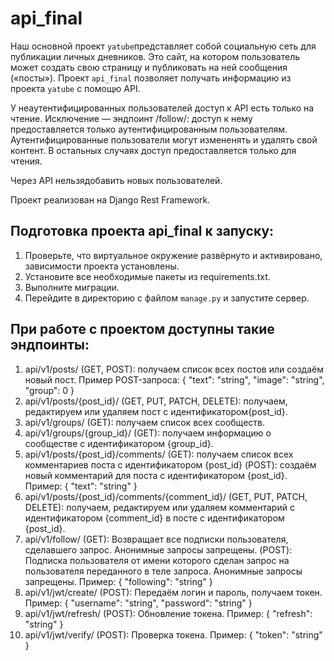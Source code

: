 # api_final

Наш основной проект `yatube`представляет собой социальную сеть для публикации личных дневников. Это сайт, на котором пользователь может создать свою страницу и публиковать на ней сообщения («посты»). Проект `api_final` позволяет получать информацию из проекта `yatube` с помощю API.

У неаутентифицированных пользователей доступ к API есть только на чтение. Исключение — эндпоинт /follow/: доступ к нему предоставляется только аутентифицированным пользователям. Аутентифицированные пользователи могут измененять и удалять свой контент. В остальных случаях доступ предоставляется только для чтения. 

Через API нельзядобавить новых пользователей.

Проект реализован на Django Rest Framework.

## Подготовка проекта api_final к запуску:
1. Проверьте, что виртуальное окружение развёрнуто и активировано, зависимости проекта установлены.
2. Установите все необходимые пакеты из requirements.txt.
3. Выполните миграции.
4. Перейдите в директорию с файлом `manage.py` и запустите сервер.

## При работе с проектом доступны такие эндпоинты:

1. api/v1/posts/ (GET, POST): получаем список всех постов или создаём новый пост.
   Пример POST-запроса:
   {
        "text": "string",
        "image": "string",
        "group": 0
    }
2. api/v1/posts/{post_id}/ (GET, PUT, PATCH, DELETE): получаем, редактируем или удаляем пост с идентификатором{post_id}.
3. api/v1/groups/ (GET): получаем список всех сообществ.
4. api/v1/groups/{group_id}/ (GET): получаем информацию о сообществе с идентификатором {group_id}.
5. api/v1/posts/{post_id}/comments/
   (GET): получаем список всех комментариев поста с идентификатором {post_id}
   (POST): создаём новый комментарий для поста с идентификатором {post_id}. Пример:
   {
        "text": "string"
    }
8. api/v1/posts/{post_id}/comments/{comment_id}/ (GET, PUT, PATCH, DELETE): получаем, редактируем или удаляем комментарий с идентификатором {comment_id} в посте с идентификатором {post_id}.
9. api/v1/follow/
    (GET): Возвращает все подписки пользователя, сделавшего запрос. Анонимные запросы запрещены.
    (POST): Подписка пользователя от имени которого сделан запрос на пользователя переданного в теле запроса. Анонимные запросы запрещены. Пример:
    {
        "following": "string"
    }
10. api/v1/jwt/create/ (POST): Передаём логин и пароль, получаем токен. Пример:
    {
        "username": "string",
        "password": "string"
    }
11. api/v1/jwt/refresh/ (POST): Обновление токена. Пример:
    {
        "refresh": "string"
    }
12. api/v1/jwt/verify/ (POST): Проверка токена. Пример:
    {
        "token": "string"
    }

